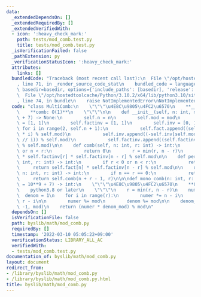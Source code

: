 ```yaml
---
data:
  _extendedDependsOn: []
  _extendedRequiredBy: []
  _extendedVerifiedWith:
  - icon: ':heavy_check_mark:'
    path: tests/mod_comb.test.py
    title: tests/mod_comb.test.py
  _isVerificationFailed: false
  _pathExtension: py
  _verificationStatusIcon: ':heavy_check_mark:'
  attributes:
    links: []
  bundledCode: "Traceback (most recent call last):\n  File \"/opt/hostedtoolcache/Python/3.10.2/x64/lib/python3.10/site-packages/onlinejudge_verify/documentation/build.py\"\
    , line 71, in _render_source_code_stat\n    bundled_code = language.bundle(stat.path,\
    \ basedir=basedir, options={'include_paths': [basedir], 'release': True}).decode()\n\
    \  File \"/opt/hostedtoolcache/Python/3.10.2/x64/lib/python3.10/site-packages/onlinejudge_verify/languages/python.py\"\
    , line 74, in bundle\n    raise NotImplementedError\nNotImplementedError\n"
  code: "class MultiComb:\n    \"\"\"\u4E8C\u9805\u4FC2\u6570\n    **__init__: O(n)**\n\
    \    **comb: O(1)**\n    \"\"\"\n\n    def __init__(self, n: int, mod: int = 10**9\
    \ + 7) -> None:\n        self.n = n\n        self.mod = mod\n        self.fact\
    \ = [1, 1]\n        self.factinv = [1, 1]\n        self.inv = [0, 1]\n       \
    \ for i in range(2, self.n + 1):\n            self.fact.append((self.fact[-1]\
    \ * i) % self.mod)\n            self.inv.append((-self.inv[self.mod % i] * (self.mod\
    \ // i)) % self.mod)\n            self.factinv.append((self.factinv[-1] * self.inv[-1])\
    \ % self.mod)\n\n    def comb(self, n: int, r: int) -> int:\n        if r < 0\
    \ or n < r:\n            return 0\n        r = min(r, n - r)\n        return self.fact[n]\
    \ * self.factinv[r] * self.factinv[n - r] % self.mod\n\n    def perm(self, n:\
    \ int, r: int) -> int:\n        if r < 0 or n < r:\n            return 0\n   \
    \     return self.fact[n] * self.factinv[n - r] % self.mod\n\n    def hom(self,\
    \ n: int, r: int) -> int:\n        if n == r == 0:\n            return 1\n   \
    \     return self.comb(n + r - 1, r)\n\n\ndef mono_comb(n: int, r: int, mod: int\
    \ = 10**9 + 7) -> int:\n    \"\"\"\u4E8C\u9805\u4FC2\u6570\n    **O(min(r, n-r))**\n\
    \    python3.8 or later\n    \"\"\"\n    r = min(r, n - r)\n    numer = 1\n  \
    \  denom = 1\n    for i in range(r):\n        numer *= n - i\n        denom *=\
    \ r - i\n\n        numer %= mod\n        denom %= mod\n\n    denom_mod = pow(denom,\
    \ -1, mod)\n    return (numer * denom_mod) % mod\n"
  dependsOn: []
  isVerificationFile: false
  path: byslib/math/mod_comb.py
  requiredBy: []
  timestamp: '2022-03-10 05:05:22+09:00'
  verificationStatus: LIBRARY_ALL_AC
  verifiedWith:
  - tests/mod_comb.test.py
documentation_of: byslib/math/mod_comb.py
layout: document
redirect_from:
- /library/byslib/math/mod_comb.py
- /library/byslib/math/mod_comb.py.html
title: byslib/math/mod_comb.py
---
```

